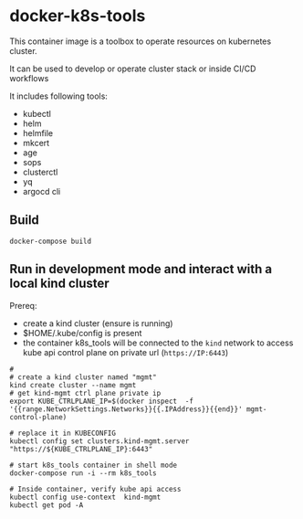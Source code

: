# docker-k8s-tools

This container image is a toolbox to operate resources on kubernetes cluster.

It can be used to develop or operate cluster stack or inside CI/CD workflows

It includes following tools:
- kubectl 
- helm 
- helmfile 
- mkcert 
- age 
- sops 
- clusterctl
- yq
- argocd cli

## Build
```
docker-compose build
```

## Run in development mode and interact with a local kind cluster

Prereq:
- create a kind cluster (ensure is running)
- $HOME/.kube/config is present
- the container k8s_tools will be connected to the `kind` network to access kube api control plane on private url (`https://IP:6443`)

```
#
# create a kind cluster named "mgmt"
kind create cluster --name mgmt
# get kind-mgmt ctrl plane private ip
export KUBE_CTRLPLANE_IP=$(docker inspect  -f '{{range.NetworkSettings.Networks}}{{.IPAddress}}{{end}}' mgmt-control-plane)

# replace it in KUBECONFIG
kubectl config set clusters.kind-mgmt.server "https://${KUBE_CTRLPLANE_IP}:6443"

# start k8s_tools container in shell mode
docker-compose run -i --rm k8s_tools

# Inside container, verify kube api access
kubectl config use-context  kind-mgmt
kubectl get pod -A

```
